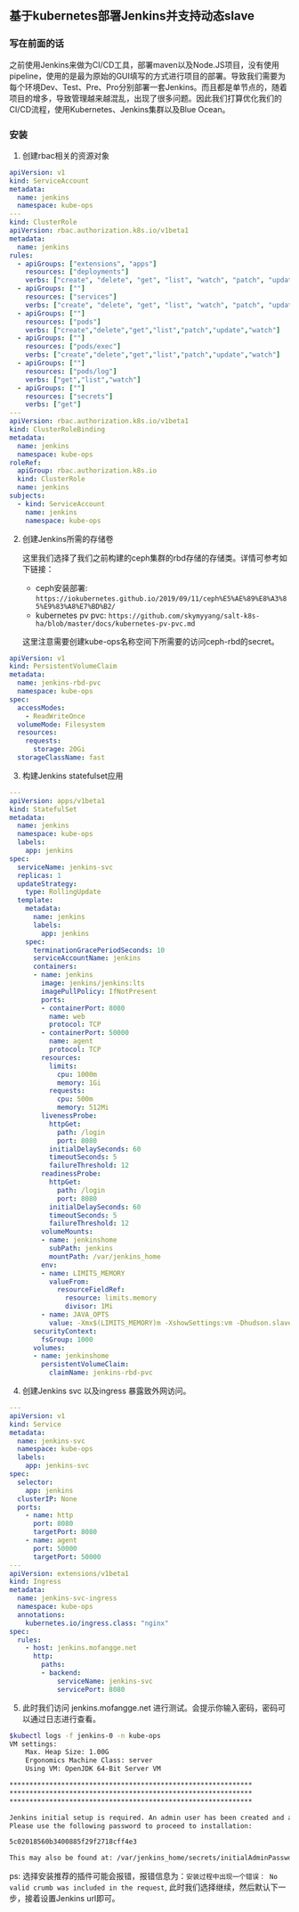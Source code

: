 ## 基于kubernetes部署Jenkins并支持动态slave
### 写在前面的话
之前使用Jenkins来做为CI/CD工具，部署maven以及Node.JS项目，没有使用pipeline，使用的是最为原始的GUI填写的方式进行项目的部署。导致我们需要为每个环境Dev、Test、Pre、Pro分别部署一套Jenkins。而且都是单节点的，随着项目的增多，导致管理越来越混乱，出现了很多问题。因此我们打算优化我们的CI/CD流程，使用Kubernetes、Jenkins集群以及Blue Ocean。
### 安装
1. 创建rbac相关的资源对象
```yaml
apiVersion: v1
kind: ServiceAccount
metadata:
  name: jenkins
  namespace: kube-ops
---
kind: ClusterRole
apiVersion: rbac.authorization.k8s.io/v1beta1
metadata:
  name: jenkins
rules:
  - apiGroups: ["extensions", "apps"]
    resources: ["deployments"]
    verbs: ["create", "delete", "get", "list", "watch", "patch", "update"]
  - apiGroups: [""]
    resources: ["services"]
    verbs: ["create", "delete", "get", "list", "watch", "patch", "update"]
  - apiGroups: [""]
    resources: ["pods"]
    verbs: ["create","delete","get","list","patch","update","watch"]
  - apiGroups: [""]
    resources: ["pods/exec"]
    verbs: ["create","delete","get","list","patch","update","watch"]
  - apiGroups: [""]
    resources: ["pods/log"]
    verbs: ["get","list","watch"]
  - apiGroups: [""]
    resources: ["secrets"]
    verbs: ["get"]
---
apiVersion: rbac.authorization.k8s.io/v1beta1
kind: ClusterRoleBinding
metadata:
  name: jenkins
  namespace: kube-ops
roleRef:
  apiGroup: rbac.authorization.k8s.io
  kind: ClusterRole
  name: jenkins
subjects:
  - kind: ServiceAccount
    name: jenkins
    namespace: kube-ops
```
2. 创建Jenkins所需的存储卷
   
   这里我们选择了我们之前构建的ceph集群的rbd存储的存储类。详情可参考如下链接：
   - ceph安装部署: `https://iokubernetes.github.io/2019/09/11/ceph%E5%AE%89%E8%A3%85%E9%83%A8%E7%BD%B2/`
   - kubernetes pv pvc: `https://github.com/skymyyang/salt-k8s-ha/blob/master/docs/kubernetes-pv-pvc.md`
   
   这里注意需要创建kube-ops名称空间下所需要的访问ceph-rbd的secret。
```yaml
apiVersion: v1
kind: PersistentVolumeClaim
metadata:
  name: jenkins-rbd-pvc
  namespace: kube-ops
spec:
  accessModes:
    - ReadWriteOnce
  volumeMode: Filesystem
  resources:
    requests:
      storage: 20Gi
  storageClassName: fast
```
3. 构建Jenkins statefulset应用
   
```yaml
---
apiVersion: apps/v1beta1
kind: StatefulSet
metadata:
  name: jenkins
  namespace: kube-ops
  labels:
    app: jenkins
spec:
  serviceName: jenkins-svc
  replicas: 1
  updateStrategy:
    type: RollingUpdate
  template:
    metadata:
      name: jenkins
      labels:
        app: jenkins
    spec:
      terminationGracePeriodSeconds: 10
      serviceAccountName: jenkins
      containers:
      - name: jenkins
        image: jenkins/jenkins:lts
        imagePullPolicy: IfNotPresent
        ports:
        - containerPort: 8080
          name: web
          protocol: TCP
        - containerPort: 50000
          name: agent
          protocol: TCP
        resources:
          limits:
            cpu: 1000m
            memory: 1Gi
          requests:
            cpu: 500m
            memory: 512Mi
        livenessProbe:
          httpGet:
            path: /login
            port: 8080
          initialDelaySeconds: 60
          timeoutSeconds: 5
          failureThreshold: 12
        readinessProbe:
          httpGet:
            path: /login
            port: 8080
          initialDelaySeconds: 60
          timeoutSeconds: 5
          failureThreshold: 12
        volumeMounts:
        - name: jenkinshome
          subPath: jenkins
          mountPath: /var/jenkins_home
        env:
        - name: LIMITS_MEMORY
          valueFrom:
            resourceFieldRef:
              resource: limits.memory
              divisor: 1Mi
        - name: JAVA_OPTS
          value: -Xmx$(LIMITS_MEMORY)m -XshowSettings:vm -Dhudson.slaves.NodeProvisioner.initialDelay=0 -Dhudson.slaves.NodeProvisioner.MARGIN=50 -Dhudson.slaves.NodeProvisioner.MARGIN0=0.85 -Duser.timezone=Asia/Shanghai
      securityContext:
        fsGroup: 1000
      volumes:
      - name: jenkinshome
        persistentVolumeClaim:
          claimName: jenkins-rbd-pvc
```
4. 创建Jenkins svc 以及ingress 暴露致外网访问。

```yaml
---
apiVersion: v1
kind: Service
metadata:
  name: jenkins-svc
  namespace: kube-ops
  labels:
    app: jenkins-svc
spec:
  selector:
    app: jenkins
  clusterIP: None
  ports:
    - name: http
      port: 8080
      targetPort: 8080
    - name: agent
      port: 50000
      targetPort: 50000
---
apiVersion: extensions/v1beta1
kind: Ingress
metadata:
  name: jenkins-svc-ingress
  namespace: kube-ops
  annotations:
    kubernetes.io/ingress.class: "nginx"
spec:
  rules:
    - host: jenkins.mofangge.net
      http:
        paths:
        - backend:
            serviceName: jenkins-svc
            servicePort: 8080
```
5. 此时我们访问 jenkins.mofangge.net 进行测试。会提示你输入密码，密码可以通过日志进行查看。
   
```bash
$kubectl logs -f jenkins-0 -n kube-ops
VM settings:
    Max. Heap Size: 1.00G
    Ergonomics Machine Class: server
    Using VM: OpenJDK 64-Bit Server VM

*************************************************************
*************************************************************
*************************************************************

Jenkins initial setup is required. An admin user has been created and a password generated.
Please use the following password to proceed to installation:

5c02018560b3400885f29f2718cff4e3

This may also be found at: /var/jenkins_home/secrets/initialAdminPassword
```

ps: 选择安装推荐的插件可能会报错，报错信息为：`安装过程中出现一个错误： No valid crumb was included in the request`, 此时我们选择继续，然后默认下一步，接着设置Jenkins url即可。